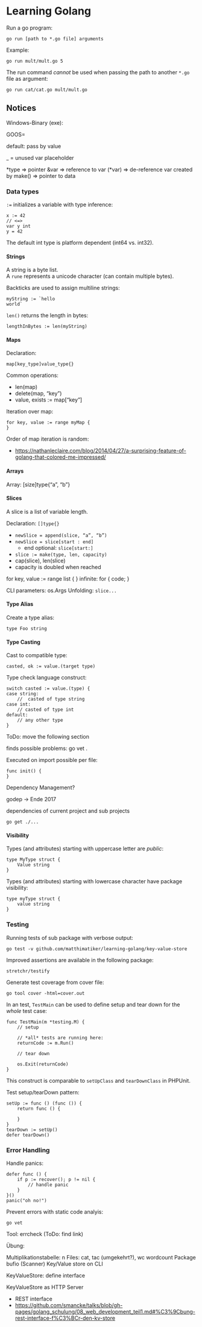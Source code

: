 # Learning Golang #

Run a go program:

    go run [path to *.go file] arguments

Example:

    go run mult/mult.go 5

The run command *cannot* be used when passing the path to another ``*.go`` file as argument:

    go run cat/cat.go mult/mult.go


## Notices ##

Windows-Binary (exe):

GOOS=

default: pass by value

_ = unused var placeholder  

*type => pointer
&var => reference to var
(*var) => de-reference var
created by make() => pointer to data

### Data types ###

``:=`` initializes a variable with type inference:
  
    x := 42
    // <=>
    var y int
    y = 42
  
The default int type is platform dependent (int64 vs. int32).  

#### Strings ####

A string is a byte list.  
A ``rune`` represents a unicode character (can contain multiple bytes).  

Backticks are used to assign multiline strings: 

    myString := `hello
    world`
    
``len()`` returns the length in bytes:
    
    lengthInBytes := len(myString)
 
#### Maps ####

Declaration:

    map[key_type]value_type{}  

Common operations:

- len(map)
- delete(map, “key”)
- value, exists := map[“key”]

Iteration over map:

    for key, value := range myMap {
    }

Order of map iteration is random:

- https://nathanleclaire.com/blog/2014/04/27/a-surprising-feature-of-golang-that-colored-me-impressed/

#### Arrays ####

Array: [size]type{“a”, “b”}  

#### Slices ####

A slice is a list of variable length.

Declaration: ``[]type{}``

- ``newSlice = append(slice, “a”, “b”)``
- ``newSlice = slice[start : end]``
    - end optional: ``slice[start:]``
- ``slice := make(type, len, capacity)``
- cap(slice), len(slice)
- capacity is doubled when reached


for key, value := range list {
}
infinite: for { code; }

CLI parameters: os.Args
Unfolding: ``slice...``

#### Type Alias ####
          
Create a type alias:

    type Foo string

#### Type Casting ####

Cast to compatible type:

    casted, ok := value.(target type)
    
Type check language construct:
    
    switch casted := value.(type) {
    case string:
        //  casted of type string
    case int:
        // casted of type int
    default:
        // any other type
    }


ToDo: move the following section

finds possible problems: go vet . 

Executed on import possible per file:

    func init() {
    }

Dependency Management?

godep -> Ende 2017

dependencies of current project and sub projects

    go get ./... 
    
#### Visibility ####

Types (and attributes) starting with uppercase letter are *public*:

    type MyType struct {
        Value string
    }
    
Types (and attributes) starting with lowercase character have package visibility:

    type myType struct {
        value string
    }

### Testing ###

Running tests of sub package with verbose output:

    go test -v github.com/matthimatiker/learning-golang/key-value-store

Improved assertions are available in the following package:

    stretchr/testify

Generate test coverage from cover file:

    go tool cover -html=cover.out
    
In an test, ``TestMain`` can be used to define setup and tear down for the *whole* test case:
    
    func TestMain(m *testing.M) {
        // setup
    
        // *all* tests are running here:
        returnCode := m.Run()
    
        // tear down
    
        os.Exit(returnCode)
    }
    
This construct is comparable to ``setUpClass`` and ``tearDownClass`` in PHPUnit.

Test setup/tearDown pattern:

    setUp := func () (func ()) {
        return func () {
        
        }
    }
    tearDown := setUp()
    defer tearDown()

### Error Handling ###

Handle panics:

    defer func () {
        if p := recover(); p != nil {
            // handle panic
        }
    }()
    panic("oh no!")
    
Prevent errors with static code analyis:
    
    go vet
    
Tool: errcheck (ToDo: find link)



Übung:

Multiplikationstabelle: n
Files: cat, tac (umgekehrt?), wc wordcount
Package bufio (Scanner)
Key/Value store on CLI

KeyValueStore: define interface

KeyValueStore as HTTP Server
- REST interface
- https://github.com/smancke/talks/blob/gh-pages/golang_schulung/08_web_development_teil1.md#%C3%9Cbung-rest-interface-f%C3%BCr-den-kv-store
